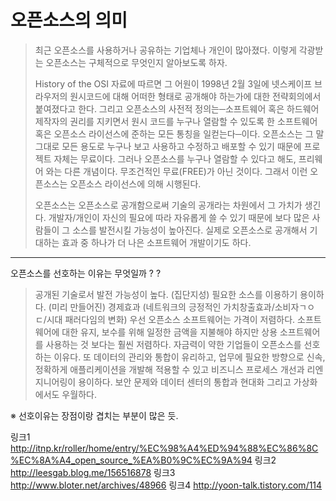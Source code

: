 오픈소스의 의미
=====
>최근 오픈소스를 사용하거나 공유하는 기업체나 개인이 많아졌다. 이렇게 각광받는 오픈소스는 구체적으로 무엇인지 알아보도록 하자.
>
>History of the OSI 자료에 따르면 그 어원이 1998년 2월 3일에 넷스케이프 브라우저의 원시코드에 대해 어떠한 형태로 공개해야 하는가에 대한 전략회의에서 붙여졌다고 한다. 그리고 오픈소스의 사전적 정의는─소프트웨어 혹은 하드웨어 제작자의 권리를 지키면서 원시 코드를 누구나 열람할 수 있도록 한 소프트웨어 혹은 오픈소스 라이선스에 준하는 모든 통칭을 일컫는다─이다. 오픈소스는 그 말 그대로 모든 용도로 누구나 보고 사용하고 수정하고 배포할 수 있기 때문에 프로젝트 자체는 무료이다. 그러나 오픈소스를 누구나 열람할 수 있다고 해도, 프리웨어 와는 다른 개념이다. 무조건적인 무료(FREE)가 아닌 것이다. 그래서 이런 오픈소스는 오픈소스 라이선스에 의해 시행된다.
>
>오픈소스는 오픈소스로 공개함으로써 기술의 공개라는 차원에서 그 가치가 생긴다. 개발자/개인이 자신의 필요에 따라 자유롭게 쓸 수 있기 때문에 보다 많은 사람들이 그 소스를 발전시킬 가능성이 높아진다. 실제로 오픈소스로 공개해서 기대하는 효과 중 하나가 더 나은 소프트웨어 개발이기도 하다.

---------------------------------------------------
오픈소스를 선호하는 이유는 무엇일까 ? ?
 > 공개된 기술로서 발전 가능성이 높다. (집단지성)
 > 필요한 소스를 이용하기 용이하다. (미리 만들어진)
 > 경제효과 (네트워크의 긍정적인 가치창출효과/소비자ㄱㅇㄷ/시대 패러다임의 변화)
 > 우선 오픈소스 소프트웨어는 가격이 저렴하다. 소프트웨어에 대한 유지, 보수를 위해 일정한 금액을 지불해야 하지만 상용 소프트웨어를 사용하는 것 보다는 훨씬 저렴하다. 자금력이 약한 기업들이 오픈소스를 선호하는 이유다. 또 데이터의 관리와 통합이 유리하고, 업무에 필요한 방향으로 신속, 정확하게 애플리케이션을 개발해 적용할 수 있고 비즈니스 프로세스 개선과 리엔지니어링이 용이하다. 보안 문제와 데이터 센터의 통합과 현대화 그리고 가상화에서도 우월하다.

※ 선호이유는 장점이랑 겹치는 부분이 많은 듯.



링크1
http://itnp.kr/roller/home/entry/%EC%98%A4%ED%94%88%EC%86%8C%EC%8A%A4_open_source_%EA%B0%9C%EC%9A%94
링크2
http://leesgab.blog.me/156516878
링크3
http://www.bloter.net/archives/48966
링크4
http://yoon-talk.tistory.com/114
